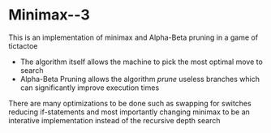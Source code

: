 # Minimax--3

This is an implementation of minimax and Alpha-Beta pruning in a game of tictactoe
  * The algorithm itself allows the machine to pick the most optimal move to search
  * Alpha-Beta Pruning allows the algorithm *prune* useless branches which can significantly improve execution times

There are many optimizations to be done such as swapping for switches reducing if-statements and most importantly changing minimax to be an interative implementation instead of the recursive depth search

